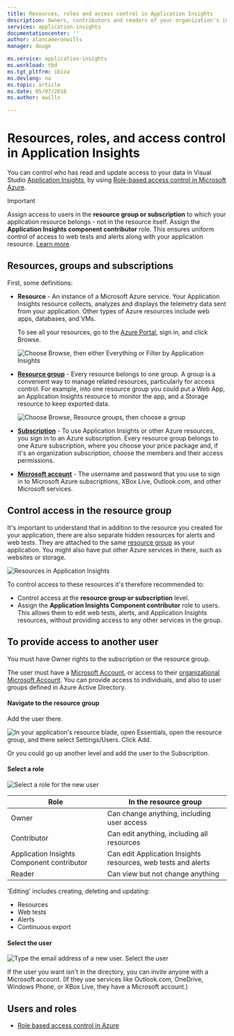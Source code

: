 ```yaml
---
title: Resources, roles and access control in Application Insights
description: Owners, contributors and readers of your organization's insights.
services: application-insights
documentationcenter: ''
author: alancameronwills
manager: douge

ms.service: application-insights
ms.workload: tbd
ms.tgt_pltfrm: ibiza
ms.devlang: na
ms.topic: article
ms.date: 05/07/2016
ms.author: awills

---
```

# Resources, roles, and access control in Application Insights
You can control who has read and update access to your data in Visual Studio [Application Insights](app-insights-overview.md), by using [Role-based access control in Microsoft Azure](../active-directory/role-based-access-control-configure.md).

> [!IMPORTANT]
> Assign access to users in the **resource group or subscription** to which your application resource belongs - not in the resource itself. Assign the **Application Insights component contributor** role. This ensures uniform control of access to web tests and alerts along with your application resource. [Learn more](#access).
> 
> 

## Resources, groups and subscriptions
First, some definitions:

* **Resource** - An instance of a Microsoft Azure service. Your Application Insights resource collects, analyzes and displays the telemetry data sent from your application.  Other types of Azure resources include web apps, databases, and VMs.
  
    To see all your resources, go to the [Azure Portal](https://portal.azure.com/), sign in, and click Browse.
  
    ![Choose Browse, then either Everything or Filter by Application Insights](./media/app-insights-resources-roles-access-control/10-browse.png)

<a name="resource-group"></a>

* [**Resource group**](../resource-group-overview.md) - Every resource belongs to one group. A group is a convenient way to manage related resources, particularly for access control. For example, into one resource group you could put a Web App, an Application Insights resource to monitor the app, and a Storage resource to keep exported data.

    ![Choose Browse, Resource groups, then choose a group](./media/app-insights-resources-roles-access-control/11-group.png)

* [**Subscription**](https://manage.windowsazure.com) - To use Application Insights or other Azure resources, you sign in to an Azure subscription. Every resource group belongs to one Azure subscription, where you choose your price package and, if it's an organization subscription, choose the members and their access permissions.
* [**Microsoft account**](https://account.microsoft.com) - The username and password that you use to sign in to Microsoft Azure subscriptions, XBox Live, Outlook.com, and other Microsoft services.

## <a name="access"></a> Control access in the resource group
It's important to understand that in addition to the resource you created for your application, there are also separate hidden resources for alerts and web tests. They are attached to the same [resource group](#resource-group) as your application. You might also have put other Azure services in there, such as websites or storage.

![Resources in Application Insights](./media/app-insights-resources-roles-access-control/00-resources.png)

To control access to these resources it's therefore recommended to:

* Control access at the **resource group or subscription** level.
* Assign the **Application Insights Component contributor** role to users. This allows them to edit web tests, alerts, and Application Insights resources, without providing access to any other services in the group.

## To provide access to another user
You must have Owner rights to the subscription or the resource group.

The user must have a [Microsoft Account](https://account.microsoft.com), or access to their [organizational Microsoft Account](../active-directory/sign-up-organization.md). You can provide access to individuals, and also to user groups defined in Azure Active Directory.

#### Navigate to the resource group
Add the user there.

![In your application's resource blade, open Essentials, open the resource group, and there select Settings/Users. Click Add.](./media/app-insights-resources-roles-access-control/01-add-user.png)

Or you could go up another level and add the user to the Subscription.

#### Select a role
![Select a role for the new user](./media/app-insights-resources-roles-access-control/03-role.png)

| Role | In the resource group |
| --- | --- |
| Owner |Can change anything, including user access |
| Contributor |Can edit anything, including all resources |
| Application Insights Component contributor |Can edit Application Insights resources, web tests and alerts |
| Reader |Can view but not change anything |

'Editing' includes creating, deleting and updating:

* Resources
* Web tests
* Alerts
* Continuous export

#### Select the user
![Type the email address of a new user. Select the user](./media/app-insights-resources-roles-access-control/04-user.png)

If the user you want isn't in the directory, you can invite anyone with a Microsoft account.
(If they use services like Outlook.com, OneDrive, Windows Phone, or XBox Live, they have a Microsoft account.)

## Users and roles
* [Role based access control in Azure](../active-directory/role-based-access-control-configure.md)

<!--Link references-->

[account]: https://account.microsoft.com
[group]: ../resource-group-overview.md
[portal]: https://portal.azure.com/
[start]: app-insights-overview.md
